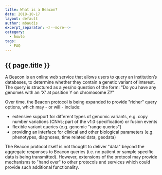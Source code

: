 ```yaml
---
title: What is a Beacon?
date: 2018-10-17
layout: default
author: mbaudis
excerpt_separator: <!--more-->
category:
  - howto
tags:
  - FAQ
---
```


## {{ page.title }}

A Beacon is an online web service that allows users to query an institution’s databases, to determine whether they contain a genetic variant of interest. The query is structured as a yes/no question of the form: "Do you have any genomes with an 'X' at position Y on chromosome Z?"

<!--more-->

Over time, the Beacon protocol is being expanded to provide "richer" query options, which may - or will - include:

* extensive support for different types of genomic variants, e.g.  copy number variations (CNVs; part of the v1.0 specification) or fusion events
* flexible variant queries (e.g. genomic "range queries")
* providing an interface for clinical and other biological parameters (e.g. phenotypes, diagnoses, time related data, geodata)

The Beacon protocol itself is not thought to deliver "data" beyond the aggregate responses to Beacon queries (i.e. no patient or sample specific data is being transmitted). However, extensions of the protocol may provide mechanisms to "hand over" to other protocols and services which could provide such additional functionality.
